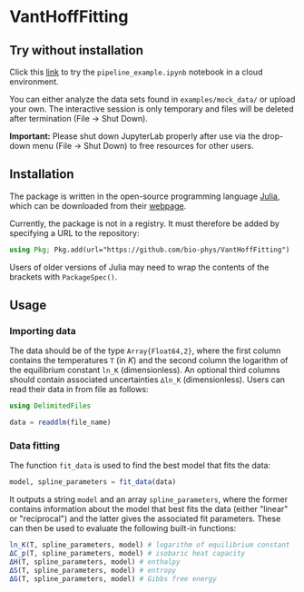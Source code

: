 # VantHoffFitting



## Try without installation

Click this [link](https://notebooks.mpcdf.mpg.de/binder/v2/git/https%3A%2F%2Fgitlab.mpcdf.mpg.de%2Fjabuller%2Fvanthofffitting/HEAD?labpath=examples%2Fpipeline_example.ipynb) to try the `pipeline_example.ipynb` notebook in a cloud environment.  

You can either analyze the data sets found in `examples/mock_data/` or upload your own.  The interactive session is only temporary and files will be deleted after termination (File -> Shut Down).  

**Important:** Please shut down JupyterLab properly after use via the drop-down menu (File -> Shut Down) to free resources for other users.  



## Installation

The package is written in the open-source programming language [Julia](https://github.com/JuliaLang/julia), which can be downloaded from their [webpage](https://julialang.org/downloads/#download_julia).  

Currently, the package is not in a registry.  It must therefore be added by specifying a URL to the repository:
```julia
using Pkg; Pkg.add(url="https://github.com/bio-phys/VantHoffFitting")
```
Users of older versions of Julia may need to wrap the contents of the brackets with `PackageSpec()`.  



## Usage

### Importing data

The data should be of the type `Array{Float64,2}`, where the first column contains the temperatures `T` (in *K*) and the second column the logarithm of the equilibrium constant `ln_K` (dimensionless).  An optional third columns should contain associated uncertainties `∆ln_K` (dimensionless).  Users can read their data in from file as follows:
```julia
using DelimitedFiles

data = readdlm(file_name)
```



### Data fitting

The function `fit_data` is used to find the best model that fits the data:
```julia
model, spline_parameters = fit_data(data)
```
It outputs a string `model` and an array `spline_parameters`, where the former contains information about the model that best fits the data (either "linear" or "reciprocal") and the latter gives the associated fit parameters.  These can then be used to evaluate the following built-in functions:
```julia
ln_K(T, spline_parameters, model) # logarithm of equilibrium constant
ΔC_p(T, spline_parameters, model) # isobaric heat capacity
ΔH(T, spline_parameters, model) # enthalpy
ΔS(T, spline_parameters, model) # entropy
ΔG(T, spline_parameters, model) # Gibbs free energy
```
